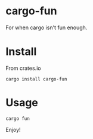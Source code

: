 # cargo-fun

For when cargo isn't fun enough.

# Install

From crates.io

```
cargo install cargo-fun
```

# Usage

```
cargo fun
```

Enjoy!